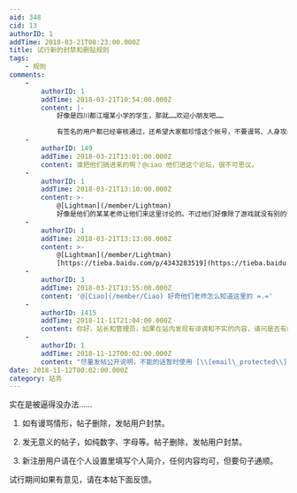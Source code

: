 ```yaml
---
aid: 348
cid: 13
authorID: 1
addTime: 2018-03-21T08:23:00.000Z
title: 试行新的封禁和删贴规则
tags:
    - 规则
comments:
    -
        authorID: 1
        addTime: 2018-03-21T10:54:00.000Z
        content: |-
            好像是四川都江堰某小学的学生，那就……欢迎小朋友吧……

            有签名的用户都已经审核通过，还希望大家都珍惜这个帐号，不要谩骂、人身攻击，尽量分享有趣的内容。
    -
        authorID: 149
        addTime: 2018-03-21T13:01:00.000Z
        content: 谁把他们搞进来的啊？@ciao 他们进这个论坛，很不可思议。
    -
        authorID: 1
        addTime: 2018-03-21T13:10:00.000Z
        content: >-
            @[Lightman](/member/Lightman)
            好像是他们的某某老师让他们来这里讨论的。不过他们好像除了游戏就没有别的话题了。
    -
        authorID: 1
        addTime: 2018-03-21T13:13:00.000Z
        content: >-
            @[Lightman](/member/Lightman)
            [https://tieba.baidu.com/p/4343283519](https://tieba.baidu.com/p/4343283519)
    -
        authorID: 3
        addTime: 2018-03-21T13:55:00.000Z
        content: '@[Ciao](/member/Ciao) 好奇他们老师怎么知道这里的 =.='
    -
        authorID: 1415
        addTime: 2018-11-11T21:04:00.000Z
        content: 你好，站长和管理员，如果在站内发现有诽谤和不实的内容，请问是否有邮箱或沟通渠道反馈问题和澄清。谢谢
    -
        authorID: 1
        addTime: 2018-11-12T00:02:00.000Z
        content: "尽量发帖公开说明，不能的话暂时使用 [\\[email\_protected\\]](/cdn-cgi/l/email-protection)"
date: 2018-11-12T00:02:00.000Z
category: 站务
---
```


实在是被逼得没办法……

1.  如有谩骂情形，帖子删除，发帖用户封禁。
    
2.  发无意义的帖子，如纯数字、字母等。帖子删除，发帖用户封禁。
    
3.  新注册用户请在个人设置里填写个人简介，任何内容均可，但要句子通顺。
    

试行期间如果有意见，请在本帖下面反馈。
